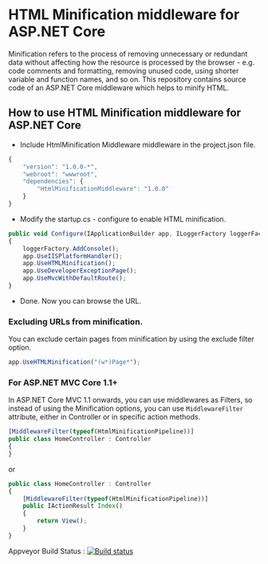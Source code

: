 # HTML Minification middleware for ASP.NET Core

Minification refers to the process of removing unnecessary or redundant data without affecting how the resource is processed by the browser - e.g. code comments and formatting, removing unused code, using shorter variable and function names, and so on. This repository contains source code of an ASP.NET Core middleware which helps to minify HTML.

How to use HTML Minification middleware for ASP.NET Core
--------------------------------
* Include HtmlMinification Middleware middleware in the project.json file.
```Javascript
{
    "version": "1.0.0-*",
    "webroot": "wwwroot",
    "dependencies": {
        "HtmlMinificationMiddleware": "1.0.0"
    }
}
```
* Modify the startup.cs - configure to enable HTML minification.
```Javascript
public void Configure(IApplicationBuilder app, ILoggerFactory loggerFactory)
{
    loggerFactory.AddConsole();
    app.UseIISPlatformHandler();
    app.UseHTMLMinification();
    app.UseDeveloperExceptionPage();
    app.UseMvcWithDefaultRoute();
}
```
* Done. Now you can browse the URL.

### Excluding URLs from minification.

You can exclude certain pages from minification by using the exclude filter option.

```Javascript
app.UseHTMLMinification("(w*)Page*");
```

### For ASP.NET MVC Core 1.1+

In ASP.NET Core MVC 1.1 onwards, you can use middlewares as Filters, so instead of using the Minification options, you can use `MiddlewareFilter` attribute, either in Controller or in specific action methods.

```Javascript
[MiddlewareFilter(typeof(HtmlMinificationPipeline))]
public class HomeController : Controller
{
}
```

or 

```Javascript
public class HomeController : Controller
{
    [MiddlewareFilter(typeof(HtmlMinificationPipeline))]
    public IActionResult Index()
    {
        return View();
    }
}
```

Appveyor Build Status : [![Build status](https://ci.appveyor.com/api/projects/status/pyltm6fuc9qo8xkq?svg=true)](https://ci.appveyor.com/project/anuraj/htmlminificationmiddleware)
